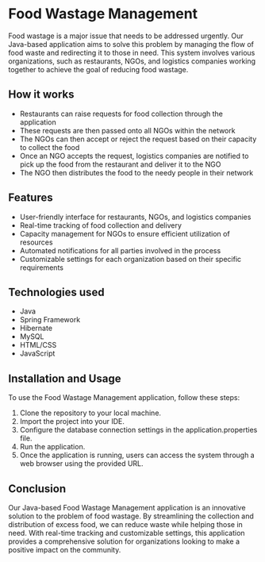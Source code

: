 # Food Wastage Management

Food wastage is a major issue that needs to be addressed urgently. Our Java-based application aims to solve this problem by managing the flow of food waste and redirecting it to those in need. This system involves various organizations, such as restaurants, NGOs, and logistics companies working together to achieve the goal of reducing food wastage.

## How it works

- Restaurants can raise requests for food collection through the application
- These requests are then passed onto all NGOs within the network
- The NGOs can then accept or reject the request based on their capacity to collect the food
- Once an NGO accepts the request, logistics companies are notified to pick up the food from the restaurant and deliver it to the NGO
- The NGO then distributes the food to the needy people in their network

## Features

- User-friendly interface for restaurants, NGOs, and logistics companies
- Real-time tracking of food collection and delivery
- Capacity management for NGOs to ensure efficient utilization of resources
- Automated notifications for all parties involved in the process
- Customizable settings for each organization based on their specific requirements

## Technologies used

- Java
- Spring Framework
- Hibernate
- MySQL
- HTML/CSS
- JavaScript

## Installation and Usage

To use the Food Wastage Management application, follow these steps:

1. Clone the repository to your local machine.
2. Import the project into your IDE.
3. Configure the database connection settings in the application.properties file.
4. Run the application.
5. Once the application is running, users can access the system through a web browser using the provided URL.

## Conclusion

Our Java-based Food Wastage Management application is an innovative solution to the problem of food wastage. By streamlining the collection and distribution of excess food, we can reduce waste while helping those in need. With real-time tracking and customizable settings, this application provides a comprehensive solution for organizations looking to make a positive impact on the community.
